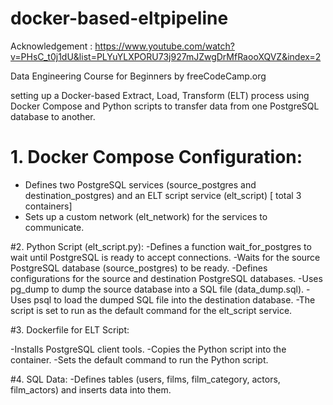 # docker-based-eltpipeline

Acknowledgement : https://www.youtube.com/watch?v=PHsC_t0j1dU&list=PLYuYLXPORU73j927mJZwgDrMfRaooXQVZ&index=2

Data Engineering Course for Beginners by freeCodeCamp.org

 setting up a Docker-based Extract, Load, Transform (ELT) process using Docker Compose and Python scripts to transfer data from one PostgreSQL database to another.
 
# 1. Docker Compose Configuration:
- Defines two PostgreSQL services (source_postgres and destination_postgres) and an ELT script service (elt_script) [ total 3 containers]
- Sets up a custom network (elt_network) for the services to communicate.

#2. Python Script (elt_script.py):
-Defines a function wait_for_postgres to wait until PostgreSQL is ready to accept connections.
-Waits for the source PostgreSQL database (source_postgres) to be ready.
-Defines configurations for the source and destination PostgreSQL databases.
-Uses pg_dump to dump the source database into a SQL file (data_dump.sql).
-Uses psql to load the dumped SQL file into the destination database.
-The script is set to run as the default command for the elt_script service.

#3. Dockerfile for ELT Script:

-Installs PostgreSQL client tools.
-Copies the Python script into the container.
-Sets the default command to run the Python script.

#4. SQL Data:
-Defines tables (users, films, film_category, actors, film_actors) and inserts data into them.